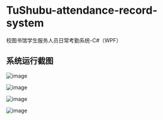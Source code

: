 # TuShubu-attendance-record-system
  校图书馆学生服务人员日常考勤系统-C#（WPF） 
  
  
  ## 系统运行截图
  
  
![image](https://github.com/intMinor/TuShubu-attendance-record-system/blob/master/Screenshots/1.png)

![image](https://github.com/intMinor/TuShubu-attendance-record-system/blob/master/Screenshots/2.png)

![image](https://github.com/intMinor/TuShubu-attendance-record-system/blob/master/Screenshots/3.png)

![image](https://github.com/intMinor/TuShubu-attendance-record-system/blob/master/Screenshots/4.png)
